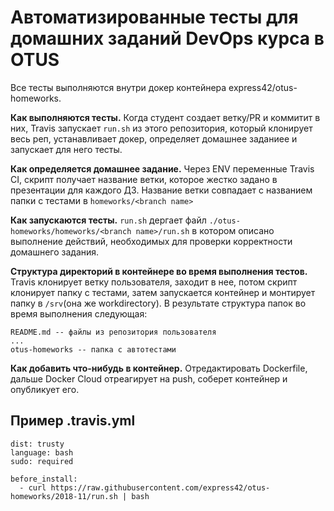 # Автоматизированные тесты для домашних заданий DevOps курса в OTUS

Все тесты выполняются внутри докер контейнера express42/otus-homeworks.

**Как выполняются тесты.** Когда студент создает ветку/PR и коммитит в них, Travis запускает `run.sh` из этого репозитория, который клонирует весь реп, устанавливает докер, определяет домашнее заданиее и запускает для него тесты.

**Как определяется домашнее задание.** Через ENV переменные Travis CI, скрипт получает название ветки, которое жестко задано в презентации для каждого ДЗ. Название ветки совпадает с названием папки с тестами в `homeworks/<branch name>`

**Как запускаются тесты.** `run.sh` дергает файл `./otus-homeworks/homeworks/<branch name>/run.sh` в котором описано выполнение действий, необходимых для проверки корректности домашнего задания.

**Структура директорий в контейнере во время выполнения тестов.** Travis клонирует ветку пользователя, заходит в нее, потом скрипт клонирует папку с тестами, затем запускается контейнер и монтирует папку в `/srv`(она же workdirectory). В результате структура папок во время выполнения следующая:

```
README.md -- файлы из репозитория пользователя
... 
otus-homeworks -- папка с автотестами
```

**Как добавить что-нибудь в контейнер.** Отредактировать Dockerfile, дальше Docker Cloud отреагирует на push, соберет контейнер и опубликует его.

## Пример .travis.yml

```
dist: trusty
language: bash
sudo: required

before_install:
  - curl https://raw.githubusercontent.com/express42/otus-homeworks/2018-11/run.sh | bash
```
